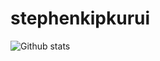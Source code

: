 # stephenkipkurui

![Github stats](https://github-readme-stats.vercel.app/api?username=stephenkipkurui&theme=cobalt2&show_icons=true&count_private=true)